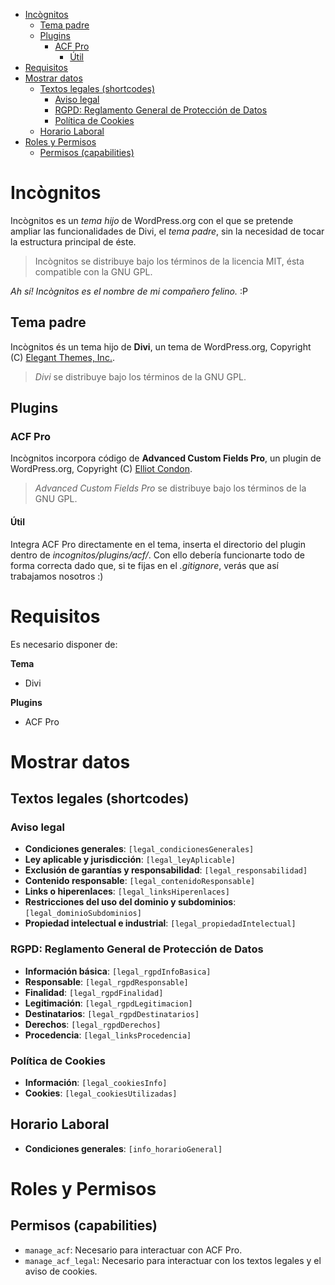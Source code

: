 <!-- TOC -->

- [Incògnitos](#inc%C3%B2gnitos)
    - [Tema padre](#tema-padre)
    - [Plugins](#plugins)
        - [ACF Pro](#acf-pro)
            - [Útil](#%C3%BAtil)
- [Requisitos](#requisitos)
- [Mostrar datos](#mostrar-datos)
    - [Textos legales (shortcodes)](#textos-legales-shortcodes)
        - [Aviso legal](#aviso-legal)
        - [RGPD: Reglamento General de Protección de Datos](#rgpd-reglamento-general-de-protecci%C3%B3n-de-datos)
        - [Política de Cookies](#pol%C3%ADtica-de-cookies)
    - [Horario Laboral](#horario-laboral)
- [Roles y Permisos](#roles-y-permisos)
    - [Permisos (capabilities)](#permisos-capabilities)

<!-- /TOC -->

# Incògnitos

Incògnitos es un _tema hijo_ de WordPress.org con el que se pretende ampliar las funcionalidades de Divi, el _tema padre_, sin la necesidad de tocar la estructura principal de éste.

> Incògnitos se distribuye bajo los términos de la licencia MIT, ésta compatible con la GNU GPL.

_Ah sí! Incògnitos es el nombre de mi compañero felino._ :P

## Tema padre

Incògnitos és un tema hijo de **Divi**, un tema de WordPress.org, Copyright (C) [Elegant Themes, Inc.](https://www.elegantthemes.com).

> _Divi_ se distribuye bajo los términos de la GNU GPL.

## Plugins

### ACF Pro

Incògnitos incorpora código de **Advanced Custom Fields Pro**, un plugin de WordPress.org, Copyright (C) [Elliot Condon](https://www.advancedcustomfields.com/pro).

> _Advanced Custom Fields Pro_ se distribuye bajo los términos de la GNU GPL.

#### Útil

Integra ACF Pro directamente en el tema, inserta el directorio del plugin dentro de _incognitos/plugins/acf/_. Con ello debería funcionarte todo de forma correcta dado que, si te fijas en el _.gitignore_, verás que así trabajamos nosotros :)

# Requisitos

Es necesario disponer de:

**Tema**

- Divi

**Plugins**

- ACF Pro

# Mostrar datos

## Textos legales (shortcodes)

### Aviso legal

- **Condiciones generales**: ``[legal_condicionesGenerales]``
- **Ley aplicable y jurisdicción**: ``[legal_leyAplicable]``
- **Exclusión de garantías y responsabilidad**: ``[legal_responsabilidad]``
- **Contenido responsable**: ``[legal_contenidoResponsable]``
- **Links o hiperenlaces**: ``[legal_linksHiperenlaces]``
- **Restricciones del uso del dominio y subdominios**: ``[legal_dominioSubdominios]``
- **Propiedad intelectual e industrial**: ``[legal_propiedadIntelectual]``

### RGPD: Reglamento General de Protección de Datos

- **Información básica**: ``[legal_rgpdInfoBasica]``
- **Responsable**: ``[legal_rgpdResponsable]``
- **Finalidad**: ``[legal_rgpdFinalidad]``
- **Legitimación**: ``[legal_rgpdLegitimacion]``
- **Destinatarios**: ``[legal_rgpdDestinatarios]``
- **Derechos**: ``[legal_rgpdDerechos]``
- **Procedencia**: ``[legal_linksProcedencia]``

### Política de Cookies

- **Información**: ``[legal_cookiesInfo]``
- **Cookies**: ``[legal_cookiesUtilizadas]``

## Horario Laboral

- **Condiciones generales**: ``[info_horarioGeneral]``

# Roles y Permisos

## Permisos (capabilities)

- ``manage_acf``: Necesario para interactuar con ACF Pro.
- ``manage_acf_legal``: Necesario para interactuar con los textos legales y el aviso de cookies.
